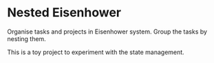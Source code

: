 # Nested Eisenhower

Organise tasks and projects in Eisenhower system. Group the tasks by nesting them.

This is a toy project to experiment with the state management.